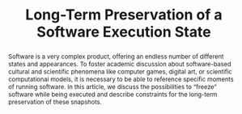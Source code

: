 ---
abstract: Software is a very complex product, offering an endless number of different
  states and appearances. To foster academic discussion about software-based cultural
  and scientific phenomena like computer games, digital art, or scientific computational
  models, it is necessary to be able to reference specific moments of running software.
  In this article, we discuss the possibilities to “freeze” software while being executed
  and describe constraints for the long-term preservation of these snapshots.
creators:
- Gieschke, Rafael
- Rechert, Klaus
- Cochrane, Euan
date: null
document_url: https://www.ideals.illinois.edu/items/128297/bitstreams/428959/data.pdf
grand_parent: iPRES
institutions: []
keywords:
- emulation
- program snapshots
landing_page_url: https://hdl.handle.net/2142/121093
language: eng
layout: publication
license: CC-BY 4.0 International
notes_url: null
parent: iPRES 2023
presentation_url: null
publication_type: unknown
size: null
source_name: iPRES
title: Long-Term Preservation of a Software Execution State
year: 2023
---